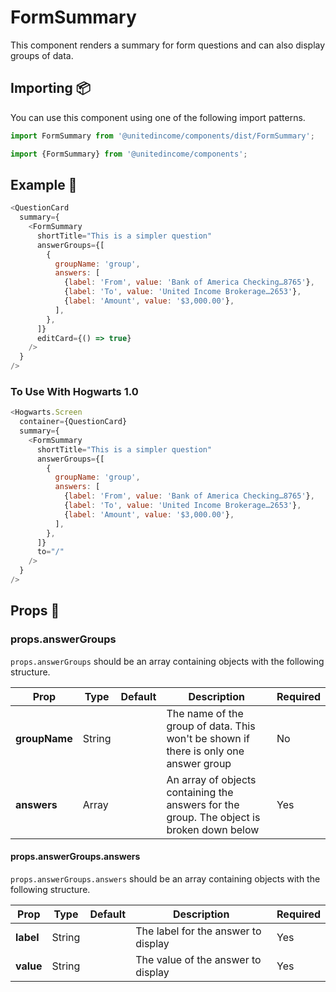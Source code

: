 # FormSummary

This component renders a summary for form questions and can also display groups of data.

## Importing 📦

You can use this component using one of the following import patterns.

```javascript
import FormSummary from '@unitedincome/components/dist/FormSummary';
```

```javascript
import {FormSummary} from '@unitedincome/components';
```

## Example 🚀

```javascript
<QuestionCard
  summary={
    <FormSummary
      shortTitle="This is a simpler question"
      answerGroups={[
        {
          groupName: 'group',
          answers: [
            {label: 'From', value: 'Bank of America Checking…8765'},
            {label: 'To', value: 'United Income Brokerage…2653'},
            {label: 'Amount', value: '$3,000.00'},
          ],
        },
      ]}
      editCard={() => true}
    />
  }
/>
```

### To Use With Hogwarts 1.0

```javascript
<Hogwarts.Screen
  container={QuestionCard}
  summary={
    <FormSummary
      shortTitle="This is a simpler question"
      answerGroups={[
        {
          groupName: 'group',
          answers: [
            {label: 'From', value: 'Bank of America Checking…8765'},
            {label: 'To', value: 'United Income Brokerage…2653'},
            {label: 'Amount', value: '$3,000.00'},
          ],
        },
      ]}
      to="/"
    />
  }
/>
```

## Props 🔧

### props.answerGroups

`props.answerGroups` should be an array containing objects with the following structure.

| Prop          | Type   | Default | Description                                                                               | Required |
| ------------- | ------ | ------- | ----------------------------------------------------------------------------------------- | -------- |
| **groupName** | String |         | The name of the group of data. This won't be shown if there is only one answer group      | No       |
| **answers**   | Array  |         | An array of objects containing the answers for the group. The object is broken down below | Yes      |

#### props.answerGroups.answers

`props.answerGroups.answers` should be an array containing objects with the following structure.

| Prop      | Type   | Default | Description                         | Required |
| --------- | ------ | ------- | ----------------------------------- | -------- |
| **label** | String |         | The label for the answer to display | Yes      |
| **value** | String |         | The value of the answer to display  | Yes      |
